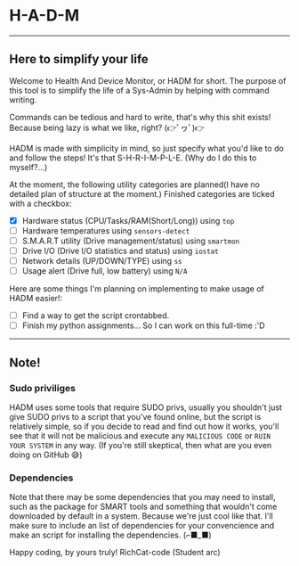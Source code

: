 # **H-A-D-M** 
-------------
## Here to simplify your life
Welcome to Health And Device Monitor, or HADM for short.
The purpose of this tool is to simplify the life of a Sys-Admin by helping with command writing.

Commands can be tedious and hard to write, that's why this shit exists! Because being lazy is what we like, right? 
(👉ﾟヮﾟ)👉

HADM is made with simplicity in mind, so just specify what you'd like to do and follow the steps!
It's that S-H-R-I-M-P-L-E. (Why do I do this to myself?...)

At the moment, the following utility categories are planned(I have no detailed plan of structure at the moment.)
Finished categories are ticked with a checkbox:

- [X] Hardware status (CPU/Tasks/RAM(Short/Long)) using `top`
- [ ] Hardware temperatures using `sensors-detect`
- [ ] S.M.A.R.T utility (Drive management/status) using `smartmon`
- [ ] Drive I/O (Drive I/O statistics and status) using `iostat`
- [ ] Network details (UP/DOWN/TYPE) using `ss`
- [ ] Usage alert (Drive full, low battery) using `N/A`

Here are some things I'm planning on implementing to make usage of HADM easier!:

- [ ] Find a way to get the script crontabbed.
- [ ] Finish my python assignments... So I can work on this full-time :'D

----
## Note!
### Sudo priviliges
HADM uses some tools that require SUDO privs, usually you shouldn't just give SUDO privs to a script that you've found online, but the script is relatively simple, so if you decide to read and find out how it works, you'll see that it will not be malicious and execute any `MALICIOUS CODE` or `RUIN YOUR SYSTEM` in any way.
(If you're still skeptical, then what are you even doing on GitHub 😅)

### Dependencies
Note that there may be some dependencies that you may need to install, such as the package for SMART tools and something that wouldn't come downloaded by default in a system. Because we're just cool like that. I'll make sure to include an list of dependencies for your convencience and make an script for installing the dependencies.
(⌐■_■)

Happy coding, by yours truly!
RichCat-code (Student arc)